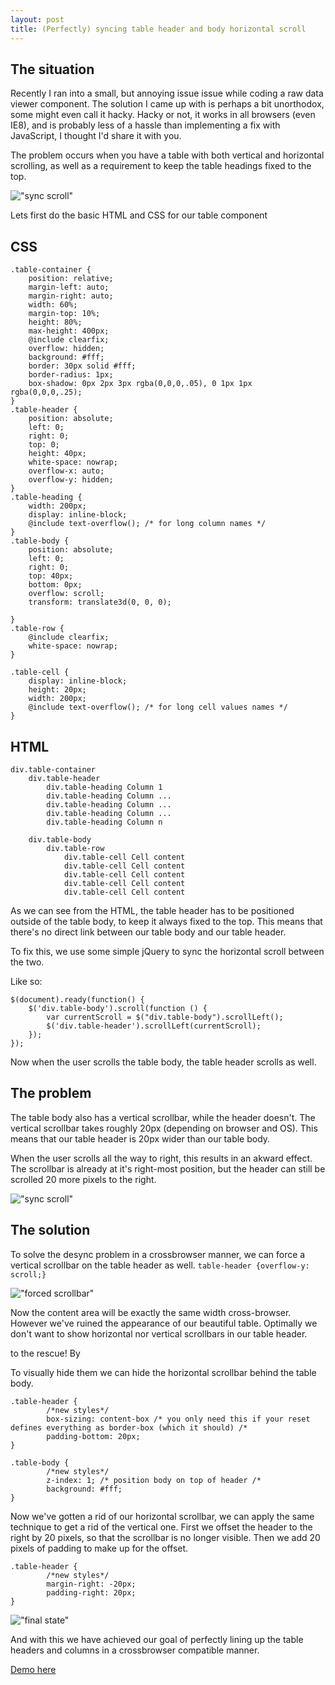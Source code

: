 ```yaml
---
layout: post
title: (Perfectly) syncing table header and body horizontal scroll
---
```


## The situation

Recently I ran into a small, but annoying issue issue while coding a raw data viewer component. The solution I came up with is perhaps a bit unorthodox, some might even call it hacky. Hacky or not, it works in all browsers (even IE8), and is probably less of a hassle than implementing a fix with JavaScript, I thought I'd share it with you.

The problem occurs when you have a table with both vertical and horizontal scrolling, as well as a requirement to keep the table headings fixed to the top.

!["sync scroll"](/images/sync-scroll-desired-state.png "Vertical scrollbar in table body causes scroll to desync")

Lets first do the basic HTML and CSS for our table component

## CSS
```
.table-container {
    position: relative;
    margin-left: auto;
    margin-right: auto;
    width: 60%;
    margin-top: 10%;
    height: 80%;
    max-height: 400px;
    @include clearfix;
    overflow: hidden;
    background: #fff;
    border: 30px solid #fff;
    border-radius: 1px;
    box-shadow: 0px 2px 3px rgba(0,0,0,.05), 0 1px 1px rgba(0,0,0,.25);
}
.table-header {
    position: absolute;
    left: 0;
    right: 0;
    top: 0;
    height: 40px;
    white-space: nowrap;
    overflow-x: auto;
    overflow-y: hidden;
}
.table-heading {
    width: 200px;
    display: inline-block;
    @include text-overflow(); /* for long column names */ 
}
.table-body {
    position: absolute;
    left: 0;
    right: 0;
    top: 40px;
    bottom: 0px;
    overflow: scroll;
    transform: translate3d(0, 0, 0);

}
.table-row {
    @include clearfix;
    white-space: nowrap;
}

.table-cell {
    display: inline-block;
    height: 20px;
    width: 200px;
    @include text-overflow(); /* for long cell values names */
}
```

## HTML
```
div.table-container
	div.table-header
		div.table-heading Column 1
		div.table-heading Column ...
		div.table-heading Column ...
		div.table-heading Column ...
		div.table-heading Column n

	div.table-body
		div.table-row
			div.table-cell Cell content
			div.table-cell Cell content
			div.table-cell Cell content
			div.table-cell Cell content
			div.table-cell Cell content

```

As we can see from the HTML, the table header has to be positioned outside of the table body, to keep it always fixed to the top. This means that there's no direct link between our table body and our table header.

To fix this, we use some simple jQuery to sync the horizontal scroll between the two.

Like so:
```
$(document).ready(function() {
    $('div.table-body').scroll(function () {
        var currentScroll = $("div.table-body").scrollLeft();
        $('div.table-header').scrollLeft(currentScroll);
    });
});
```

Now when the user scrolls the table body, the table header scrolls as well.

## The problem
The table body also has a vertical scrollbar, while the header doesn't. The vertical scrollbar takes roughly 20px (depending on browser and OS). This means that our table header is 20px wider than our table body.

When the user scrolls all the way to right, this results in an akward effect. The scrollbar is already at it's right-most position, but the header can still be scrolled 20 more pixels to the right.

!["sync scroll"](/images/sync-scroll.png "Vertical scrollbar in table body causes scroll to desync")

## The solution

To solve the desync problem in a crossbrowser manner, we can force a vertical scrollbar on the table header as well.
`table-header {overflow-y: scroll;}`

!["forced scrollbar"](/images/forced-scrollbar.png "Forced vertical scrollbar on table header")

Now the content area will be exactly the same width cross-browser. However we've ruined the appearance of our beautiful table. Optimally we don't want to show horizontal nor vertical scrollbars in our table header.

 to the rescue! By 

To visually hide them we can hide the horizontal scrollbar behind the table body.

```
.table-header {
		/*new styles*/
		box-sizing: content-box /* you only need this if your reset defines everything as border-box (which it should) /*
		padding-bottom: 20px;	
}

.table-body {
		/*new styles*/
		z-index: 1; /* position body on top of header /*
		background: #fff;
}
```

Now we've gotten a rid of our horizontal scrollbar, we can apply the same technique to get a rid of the vertical one. First we offset the header to the right by 20 pixels, so that the scrollbar is no longer visible. Then we add 20 pixels of padding to make up for the offset.

```
.table-header {
		/*new styles*/
		margin-right: -20px;
		padding-right: 20px;
}
```

!["final state"](/images/final-state.png "Perfectly lined up columns and table headers") 

And with this we have achieved our goal of perfectly lining up the table headers and columns in a crossbrowser compatible manner.

[Demo here](http://modipeluri.github.io/demos/sync_scroll/dest/)

